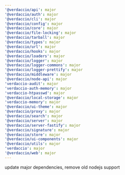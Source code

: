 ```yaml
---
'@verdaccio/api': major
'@verdaccio/auth': major
'@verdaccio/cli': major
'@verdaccio/config': major
'@verdaccio/core': major
'@verdaccio/file-locking': major
'@verdaccio/tarball': major
'@verdaccio/types': major
'@verdaccio/url': major
'@verdaccio/hooks': major
'@verdaccio/loaders': major
'@verdaccio/logger': major
'@verdaccio/logger-commons': major
'@verdaccio/logger-prettify': major
'@verdaccio/middleware': major
'@verdaccio/node-api': major
'verdaccio-audit': major
'verdaccio-auth-memory': major
'verdaccio-htpasswd': major
'@verdaccio/local-storage': major
'verdaccio-memory': major
'@verdaccio/ui-theme': major
'@verdaccio/proxy': major
'@verdaccio/search': major
'@verdaccio/server': major
'@verdaccio/server-fastify': major
'@verdaccio/signature': major
'@verdaccio/store': major
'@verdaccio/ui-components': major
'@verdaccio/utils': major
'verdaccio': major
'@verdaccio/web': major
---
```


update major dependencies, remove old nodejs support
